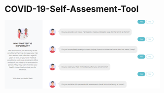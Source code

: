 # COVID-19-Self-Assesment-Tool
<p>

![My image](https://github.com/basit21740/COVID-19-Self-Assesment-Tool/blob/main/appinterface.png?raw=true)
